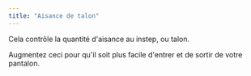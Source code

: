 ```yaml
---
title: "Aisance de talon"
---
```


Cela contrôle la quantité d'aisance au instep, ou talon.

Augmentez ceci pour qu'il soit plus facile d'entrer et de sortir de votre pantalon.




